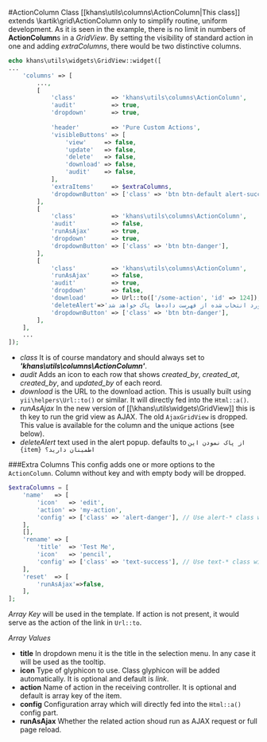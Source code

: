 #ActionColumn Class
[[khans\utils\columns\ActionColumn|This class]] extends \kartik\grid\ActionColumn only to simplify routine, uniform development.
As it is seen in the example, there is no limit in numbers of **ActionColumn**s in a _GridView_.
By setting the visibility of standard action in one and adding _extraColumns_, there would be two distinctive columns.

```php
echo khans\utils\widgets\GridView::widget([
...
    'columns' => [
        ...,
        [
            'class'          => 'khans\utils\columns\ActionColumn',
            'audit'          => true,
            'dropdown'       => true,
            
            'header'         => 'Pure Custom Actions',
            'visibleButtons' => [
                'view'     => false,
                'update'   => false,
                'delete'   => false,
                'download' => false,
                'audit'    => false,
            ],
            'extraItems'     => $extraColumns,
            'dropdownButton' => ['class' => 'btn btn-default alert-success', 'label' => 'GoOn'],
        ],
        [
            'class'          => 'khans\utils\columns\ActionColumn',
            'audit'          => false,
            'runAsAjax'      => true,
            'dropdown'       => true,
            'dropdownButton' => ['class' => 'btn btn-danger'],
        ],
        [
            'class'          => 'khans\utils\columns\ActionColumn',
            'runAsAjax'      => false,
            'audit'          => true,
            'dropdown'       => false,
            'download'       => Url::to(['/some-action', 'id' => 124]),
            'deleteAlert'=>'رکورد انتخاب شده از فهرست داده‌ها پاک خواهد شد.',
            'dropdownButton' => ['class' => 'btn btn-danger'],
        ],
    ],
    ...
]);
```

+ _class_ It is of course mandatory and should always set to _**'khans\utils\columns\ActionColumn'**_.
+ _audit_ Adds an icon to each row that shows _created_by_, _created_at_, _created_by_, and _updated_by_ of each reord.
+ _download_ is the URL to the download action. This is usually built using `yii\helpers\Url::to()` or similar.
It will directly fed into the `Html::a()`.
+ _runAsAjax_ In the new version of [[\khans\utils\widgets\GridView]] this is th key to run the grid view as AJAX.
The old `AjaxGridView` is dropped.
This value is available for the column and the unique actions (see below).
+ _deleteAlert_ text used in the alert popup. defaults to `از پاک نمودن این {item} اطمینان دارید؟` 

###Extra Columns
This config adds one or more options to the `ActionColumn`.
Column without key and with empty body will be dropped.

```php
$extraColumns = [
    'name'   => [
        'icon'   => 'edit',
        'action' => 'my-action',
        'config' => ['class' => 'alert-danger'], // Use alert-* class with dropDown => dropDown => true
    ],
    [],
    'rename' => [
        'title'  => 'Test Me',
        'icon'   => 'pencil',
        'config' => ['class' => 'text-success'], // Use text-* class with dropDown => false
    ],
    'reset'  => [
        'runAsAjax'=>false,
    ],
];
```

_Array Key_ will be used in the template. If action is not present, it would serve as the action of the link
in `Url::to`.

_Array Values_
   + **title** In dropdown menu it is the title in the selection menu. In any case it will be used as the tooltip.
   + **icon** Type of glyphicon to use. Class glyphicon will be added automatically.
   It is optional and default is _link_.
   + **action** Name of action in the receiving controller. It is optional and default is array key of the item.
   + **config** Configuration array which will directly fed into the `Html::a()` config part.
   + **runAsAjax** Whether the related action shoud run as AJAX request or full page reload. 
